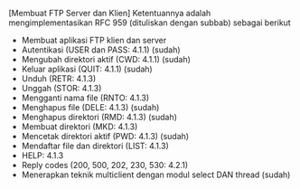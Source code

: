 [Membuat FTP Server dan Klien]
Ketentuannya adalah mengimplementasikan RFC 959 (dituliskan dengan subbab) sebagai berikut
- Membuat aplikasi FTP klien dan server
- Autentikasi (USER dan PASS: 4.1.1) (sudah)
- Mengubah direktori aktif (CWD: 4.1.1) (sudah)
- Keluar aplikasi (QUIT: 4.1.1) (sudah)
- Unduh (RETR: 4.1.3)
- Unggah (STOR: 4.1.3)
- Mengganti nama file (RNTO: 4.1.3)
- Menghapus file (DELE: 4.1.3) (sudah)
- Menghapus direktori (RMD: 4.1.3) (sudah)
- Membuat direktori (MKD: 4.1.3)
- Mencetak direktori aktif (PWD: 4.1.3) (sudah)
- Mendaftar file dan direktori (LIST: 4.1.3)
- HELP: 4.1.3
- Reply codes (200, 500, 202, 230, 530: 4.2.1)
- Menerapkan teknik multiclient dengan modul select DAN thread (sudah)
